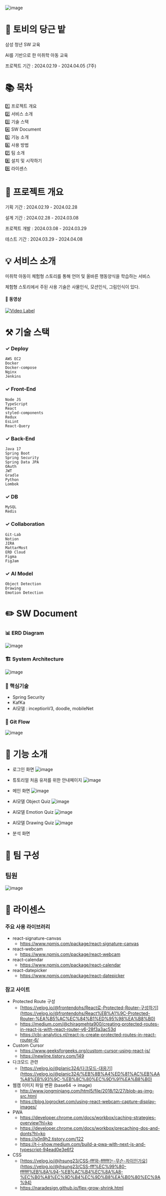 ![image](https://github.com/Jiwon119/Toby-s-Carrot-Garden/assets/92111247/4a7667ab-c1a5-42aa-a999-b4ff2abd3036)


# 🐇 토비의 당근 밭
삼성 청년 SW 교육

AI를 기반으로 한 미취학 아동 교육

프로젝트 기간 : 2024.02.19 - 2024.04.05 (7주)

# 📚 목차

1️⃣ 프로젝트 개요<br>
2️⃣ 서비스 소개<br>
3️⃣ 기술 스택<br>
4️⃣ SW Document<br>
5️⃣ 기능 소개<br>
6️⃣ 사용 방법<br>
7️⃣ 팀 소개<br>
8️⃣ 설치 및 시작하기<br>
9️⃣ 라이센스<br>

# 🌳 프로젝트 개요

기획 기간 : 2024.02.19 - 2024.02.28

설계 기간 : 2024.02.28 - 2024.03.08

프로젝트 개발 : 2024.03.08 - 2024.03.29

테스트 기간 : 2024.03.29 - 2024.04.08


# 💡 서비스 소개
미취학 아동이 체험형 스토리를 통해 언어 및 올바른 행동양식을 학습하는 서비스

체험형 스토리에서 주된 사용 기술은 사물인식, 모션인식, 그림인식이 있다.

#### 🎦 동영상
[![Video Label](http://img.youtube.com/vi/JBYrgkJb9Wo/0.jpg)](https://youtu.be/JBYrgkJb9Wo)

# ⚒️ 기술 스택

### ✓ Deploy

`AWS EC2`<br>
`Docker`<br>
`Docker-compose`<br>
`Nginx`<br>
`Jenkins`<br>

### ✓ Front-End

`Node JS`<br>
`TypeScript`<br>
`React`<br>
`styled-components`<br>
`Redux`<br>
`EsLint`<br>
`React-Query`<br>

### ✓ Back-End

`Java 17`<br>
`Spring Boot`<br>
`Spring Security`<br>
`Spring Data JPA`<br>
`OAuth`<br>
`JWT`<br>
`Gradle`<br>
`Python`<br>
`Lombok`<br>


### ✓ DB

`MySQL`<br>
`Redis`<br>

### ✓ Collaboration

`Git-Lab`<br>
`Notion`<br>
`JIRA`<br>
`MattarMost`<br>
`ERD Cloud`<br>
`Figma`<br>
`FigJam`<br>

### ✓ AI Model

`Object Detection`<br>
`Drawing`<br>
`Emotion Detection`<br>

# ✏️ SW Document

### 📊 ERD Diagram
![image](https://github.com/Jiwon119/Toby-s-Carrot-Garden/assets/92111247/6f22dc6f-f26f-4d34-b83e-c40f8f168f31)

### 🏗 System Architecture
![image](https://github.com/Jiwon119/Toby-s-Carrot-Garden/assets/92111247/ddf344f3-53ed-4fef-9a02-5806a2c1d8af)

### 🔮 핵심기술
- Spring Security
- KafKa
- AI모델 : inceptionV3, doodle, mobileNet

### 🚀 Git Flow
![image](https://github.com/Jiwon119/Toby-s-Carrot-Garden/assets/92111247/52c69032-d23d-4953-acf4-53fcd62c282f)


<!-- # 📍 사용 방법
### 🎨 설치 및 시작하기 -->

# 💾 기능 소개
- 로그인 화면
![image](https://github.com/Jiwon119/Toby-s-Carrot-Garden/assets/92111247/325b79c3-861b-46f0-977f-2ede86c0c55d)  
  
  
- 튜토리얼 처음 유저를 위한 안내페이지
![image](https://github.com/Jiwon119/Toby-s-Carrot-Garden/assets/92111247/8c9df2c2-f35e-4918-988b-9f552be74b14)

  
- 메인 화면
![image](https://github.com/Jiwon119/Toby-s-Carrot-Garden/assets/92111247/827e48e9-f438-464a-89c6-cd52131b30e6)

  
- AI모델 Object Quiz
![image](https://github.com/Jiwon119/Toby-s-Carrot-Garden/assets/92111247/f1f30d41-4794-4ed9-b204-e5f81b61b4a1)
  
  
- AI모델 Emotion Quiz
![image](https://github.com/Jiwon119/Toby-s-Carrot-Garden/assets/92111247/63f4a6b6-2e90-4450-a63f-83509b3b870f)
  
  
- AI모델 Drawing Quiz
![image](https://github.com/Jiwon119/Toby-s-Carrot-Garden/assets/92111247/b01e2094-a3c7-4105-a97b-32d23bf206b5)
  
  
- 분석 화면


# 🐣 팀 구성

## 팀원
![image](https://github.com/Jiwon119/Toby-s-Carrot-Garden/assets/92111247/fa5ba8a6-038a-4c15-8c84-a1aa8d07a357)

<!-- <table>
  <tbody>
    <tr>
      <td align="center"><a href=""><img src="./asset/팀원소개.JPG" alt="팀원 이미지" ><br /><sub><b>팀장 : 김도하</b></sub></a><br /></td>
      <td align="center"><a href=""><img src="./asset/팀원소개.JPG" alt="팀원 이미지" ><br /><sub><b>BE 팀원 : 김지원</b></sub></a><br /></td>
      <td align="center"><a href=""><img src="./asset/팀원소개.JPG" alt="팀원 이미지" ><br /><sub><b>FE 팀원 : 김태훈</b></sub></a><br /></td>
      <td align="center"><a href=""><img src="./asset/팀원소개.JPG" alt="팀원 이미지" ><br /><sub><b>FE 팀원 : 오화석</b></sub></a><br /></td>
     <tr/>
      <td align="center"><a href=""><img src="" width="100px;" alt=""/><br /><sub><b>BE 팀원 : 이정은</b></sub></a><br /></td>
      <td align="center"><a href=""><img src="" width="100px;" alt=""/><br /><sub><b>BE 팀원 : 전우리</b></sub></a><br /></td>

    </tr>
  </tbody>
</table> -->

# 🎲 라이센스

### 주요 사용 라이브러리
- react-signature-canvas
    - https://www.npmjs.com/package/react-signature-canvas
- react-webcam
    - https://www.npmjs.com/package/react-webcam
- react-calendar
    - https://www.npmjs.com/package/react-calendar
- react-datepicker
    - https://www.npmjs.com/package/react-datepicker

### 참고 사이트
- Protected Route 구성
    - [https://velog.io/@frontendohs/React로-Protected-Router-구성하기](https://velog.io/@frontendohs/React%EB%A1%9C-Protected-Router-%EA%B5%AC%EC%84%B1%ED%95%98%EA%B8%B0)
    - https://medium.com/@chiragmehta900/creating-protected-routes-in-react-js-with-react-router-v6-28f3a3ac53d
    - https://cbi-analytics.nl/react-js-create-protected-routes-in-react-router-6/
- Custom Cursor
    - https://www.geeksforgeeks.org/custom-cursor-using-react-js/
    - https://newline.tistory.com/149
- 다크모드 관련
    - [https://velog.io/@planic324/다크모드-대응기](https://velog.io/@planic324/%EB%8B%A4%ED%81%AC%EB%AA%A8%EB%93%9C-%EB%8C%80%EC%9D%91%EA%B8%B0)
- 웹캠 이미지 파일 변환 (base64 → image)
    - http://www.jongminjang.com/html5/file/2018/12/27/blob-as-img-src.html
    - https://blog.logrocket.com/using-react-webcam-capture-display-images/
- PWA
    - https://developer.chrome.com/docs/workbox/caching-strategies-overview?hl=ko
    - https://developer.chrome.com/docs/workbox/precaching-dos-and-donts?hl=ko
    - https://s0n9h2.tistory.com/122
    - https://t-i-show.medium.com/build-a-pwa-with-next-js-and-typescript-94ead0e3e6f2
- CSS
    - [https://velog.io/@jhsung23/CSS-fff와-ffffff는-무슨-차이인가요](https://velog.io/@jhsung23/CSS-fff%EC%99%80-ffffff%EB%8A%94-%EB%AC%B4%EC%8A%A8-%EC%B0%A8%EC%9D%B4%EC%9D%B8%EA%B0%80%EC%9A%94)
    - https://naradesign.github.io/flex-grow-shrink.html
